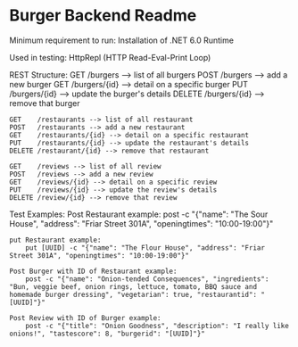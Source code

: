 # Burger Backend Readme

Minimum requirement to run:
    Installation of .NET 6.0 Runtime

Used in testing:
    HttpRepl (HTTP Read-Eval-Print Loop)



REST Structure:
    GET    /burgers --> list of all burgers
    POST   /burgers --> add a new burger
    GET    /burgers/{id} --> detail on a specific burger
    PUT    /burgers/{id} --> update the burger's details
    DELETE /burgers/{id} --> remove that burger

    GET    /restaurants --> list of all restaurant
    POST   /restaurants --> add a new restaurant
    GET    /restaurants/{id} --> detail on a specific restaurant
    PUT    /restaurants/{id} --> update the restaurant's details
    DELETE /restaurant/{id} --> remove that restaurant

    GET    /reviews --> list of all review
    POST   /reviews --> add a new review
    GET    /reviews/{id} --> detail on a specific review
    PUT    /reviews/{id} --> update the review's details
    DELETE /review/{id} --> remove that review


Test Examples:
    Post Restaurant example:
        post -c "{"name": "The Sour House", "address": "Friar Street 301A", "openingtimes": "10:00-19:00"}"

    put Restaurant example:
        put [UUID] -c "{"name": "The Flour House", "address": "Friar Street 301A", "openingtimes": "10:00-19:00"}"

    Post Burger with ID of Restaurant example:
        post -c "{"name": "Onion-tended Consequences", "ingredients": "Bun, veggie beef, onion rings, lettuce, tomato, BBQ sauce and homemade burger dressing", "vegetarian": true, "restaurantid": "[UUID]"}"
    
    Post Review with ID of Burger example:
	    post -c "{"title": "Onion Goodness", "description": "I really like onions!", "tastescore": 8, "burgerid": "[UUID]"}"